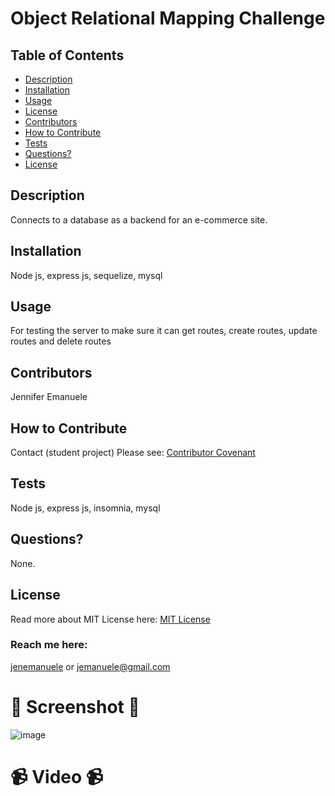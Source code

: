 # Object Relational Mapping Challenge
  ## Table of Contents
  * [Description](#description)
  * [Installation](#installation)
  * [Usage](#usage)
  * [License](#license)
  * [Contributors](#contributors)
  * [How to Contribute](#how-to-contribute)
  * [Tests](#tests)
  * [Questions?](#questions)
  * [License](#license)
  ## Description
  Connects to a database as a backend for an e-commerce site.
  ## Installation
  Node js, express js, sequelize, mysql
  ## Usage
  For testing the server to make sure it can get routes, create routes, update routes and delete routes
  ## Contributors
  Jennifer Emanuele
  ## How to Contribute
  Contact (student project)
  Please see: [Contributor Covenant](https://www.contributor-covenant.org/)
  ## Tests
  Node js, express js, insomnia, mysql
  ## Questions?
  None.
  ## License
  Read more about MIT License here:
  [MIT License](https://opensource.org/licenses/MIT)
  ### Reach me here:
  [jenemanuele](https://github.com/jenemanuele) 
  or jemanuele@gmail.com
  #  💜 Screenshot 💜 
 ![image](https://user-images.githubusercontent.com/91485484/152657722-49d8f8ed-c546-4fae-adc5-b3e46edb1974.png)

  # 📹 Video 📹
